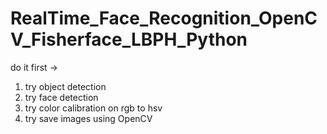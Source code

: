 # RealTime_Face_Recognition_OpenCV_Fisherface_LBPH_Python

do it first ->

1. try object detection
2. try face detection
3. try color calibration on rgb to hsv
4. try save images using OpenCV
